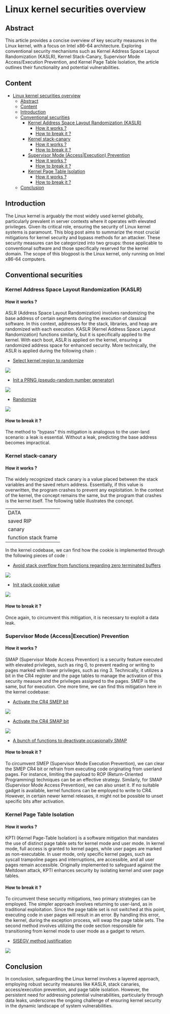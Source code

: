 # Linux kernel securities overview

## Abstract

This article provides a concise overview of key security measures in the Linux kernel, with a focus on Intel x86-64 architecture. Exploring conventional security mechanisms such as Kernel Address Space Layout Randomization (KASLR), Kernel Stack-Canary, Supervisor Mode Access/Execution Prevention, and Kernel Page Table Isolation, the article outlines their functionality and potential vulnerabilities.

## Content

- [Linux kernel securities overview](#linux-kernel-securities-overview)
  - [Abstract](#abstract)
  - [Content](#content)
  - [Introduction](#introduction)
  - [Conventional securities](#conventional-securities)
    - [Kernel Address Space Layout Randomization (KASLR)](#kernel-address-space-layout-randomization-kaslr)
      - [How it works ?](#how-it-works-)
      - [How to break it ?](#how-to-break-it-)
    - [Kernel stack-canary](#kernel-stack-canary)
      - [How it works ?](#how-it-works--1)
      - [How to break it ?](#how-to-break-it--1)
    - [Supervisor Mode (Access\|Execution) Prevention](#supervisor-mode-accessexecution-prevention)
      - [How it works ?](#how-it-works--2)
      - [How to break it ?](#how-to-break-it--2)
    - [Kernel Page Table Isolation](#kernel-page-table-isolation)
      - [How it works ?](#how-it-works--3)
      - [How to break it ?](#how-to-break-it--3)
  - [Conclusion](#conclusion)

## Introduction

The Linux kernel is arguably the most widely used kernel globally, particularly prevalent in server contexts where it operates with elevated privileges. Given its critical role, ensuring the security of Linux kernel systems is paramount. This blog post aims to summarize the most crucial mitigations for kernel security and bypass methods for an attacker. These security measures can be categorized into two groups: those applicable to conventional software and those specifically reserved for the kernel domain. The scope of this blogpost is the Linux kernel, only running on Intel x86-64 computers.

## Conventional securities

### Kernel Address Space Layout Randomization (KASLR)

#### How it works ?

ASLR (Address Space Layout Randomization) involves randomizing the base address of certain segments during the execution of classical software. In this context, addresses for the stack, libraries, and heap are randomized with each execution. KASLR (Kernel Address Space Layout Randomization) functions similarly, but it is specifically applied to the kernel. With each boot, ASLR is applied on the kernel, ensuring a randomized address space for enhanced security. More technically, the ASLR is applied during the following chain : 

- [Select kernel region to randomize](https://github.com/torvalds/linux/blob/88035e5694a86a7167d490bb95e9df97a9bb162b/arch/x86/mm/kaslr.c#L48)

![](images/kaslr_select.png)

- [Init a PRNG (pseudo-random number generator)](https://github.com/torvalds/linux/blob/88035e5694a86a7167d490bb95e9df97a9bb162b/arch/x86/mm/kaslr.c#L116)

![](images/kaslr_init_prng.png)

- [Randomize](https://github.com/torvalds/linux/blob/88035e5694a86a7167d490bb95e9df97a9bb162b/arch/x86/mm/kaslr.c#L129)

![](images/kaslr_randomize_regions.png)

#### How to break it ?

The method to "bypass" this mitigation is analogous to the user-land scenario: a leak is essential. Without a leak, predicting the base address becomes impractical.

### Kernel stack-canary

#### How it works ?

The widely recognized stack canary is a value placed between the stack variables and the saved return address. Essentially, if this value is overwritten, the program crashes to prevent any exploitation. In the context of the kernel, the concept remains the same, but the program that crashes is the kernel itself. The following table illustrates the concept.

|                      |
|----------------------|
| DATA                 |
| saved RIP            |
| canary               |
| function stack frame |

In the kernel codebase, we can find how the cookie is implemented through the following pieces of code :

- [Avoid stack overflow from functions regarding zero terminated buffers](https://github.com/torvalds/linux/blob/88035e5694a86a7167d490bb95e9df97a9bb162b/include/linux/stackprotector.h#L10)

![](images/cookie_avoid_string_overflows.png)

- [Init stack cookie value](https://github.com/torvalds/linux/blob/88035e5694a86a7167d490bb95e9df97a9bb162b/arch/x86/include/asm/stackprotector.h#L50)

![](images/cookie_init.png)

#### How to break it ?

Once again, to circumvent this mitigation, it is necessary to exploit a data leak.

### Supervisor Mode (Access|Execution) Prevention

#### How it works ?

SMAP (Supervisor Mode Access Prevention) is a security feature executed with elevated privileges, such as ring 0, to prevent reading or writing to pages marked with lower privileges, such as ring 3. Technically, it utilizes a bit in the CR4 register and the page tables to manage the activation of this security measure and the privileges assigned to the pages. SMEP is the same, but for execution. One more time, we can find this mitigation here in the kernel codebase:

- [Activate the CR4 SMEP bit](https://github.com/torvalds/linux/blob/0dd3ee31125508cd67f7e7172247f05b7fd1753a/arch/x86/kernel/cpu/common.c#L353C30-L353C30)

![](images/smep_on.png)

- [Activate the CR4 SMAP bit](https://github.com/torvalds/linux/blob/0dd3ee31125508cd67f7e7172247f05b7fd1753a/arch/x86/kernel/cpu/common.c#L364C30-L364C30)

![](images/smap_on.png)

- [A bunch of functions to deactivate occasionally SMAP](https://github.com/torvalds/linux/blob/0dd3ee31125508cd67f7e7172247f05b7fd1753a/arch/x86/include/asm/smap.h)

#### How to break it ?

To circumvent SMEP (Supervisor Mode Execution Prevention), we can clear the SMEP CR4 bit or refrain from executing code originating from userland pages. For instance, limiting the payload to ROP (Return-Oriented Programming) techniques can be an effective strategy. Similarly, for SMAP (Supervisor Mode Access Prevention), we can also unset it. If no suitable gadget is available, kernel functions can be employed to write to CR4. However, in certain newer kernel releases, it might not be possible to unset specific bits after activation.

### Kernel Page Table Isolation

#### How it works ?

KPTI (Kernel Page-Table Isolation) is a software mitigation that mandates the use of distinct page table sets for kernel mode and user mode. In kernel mode, full access is granted to kernel pages, while user pages are marked as non-executable. In user mode, only specific kernel pages, such as syscall trampoline pages and interruptions, are accessible, and all user pages remain accessible. Originally implemented to safeguard against the Meltdown attack, KPTI enhances security by isolating kernel and user page tables.

#### How to break it ?

To circumvent these security mitigations, two primary strategies can be employed. The simpler approach involves returning to user-land, as in traditional exploitation. Since the page table set is not switched at this point, executing code in user pages will result in an error. By handling this error, the kernel, during the exception process, will swap the page table sets. The second method involves utilizing the code section responsible for transitioning from kernel mode to user mode as a gadget to return.

- [SISEGV method justification](https://github.com/torvalds/linux/blob/0dd3ee31125508cd67f7e7172247f05b7fd1753a/arch/x86/entry/entry_64.S#L599)

![](images/sigsegv_trampoline_justification.png)

## Conclusion

In conclusion, safeguarding the Linux kernel involves a layered approach, employing robust security measures like KASLR, stack canaries, access/execution prevention, and page table isolation. However, the persistent need for addressing potential vulnerabilities, particularly through data leaks, underscores the ongoing challenge of ensuring kernel security in the dynamic landscape of system vulnerabilities.
